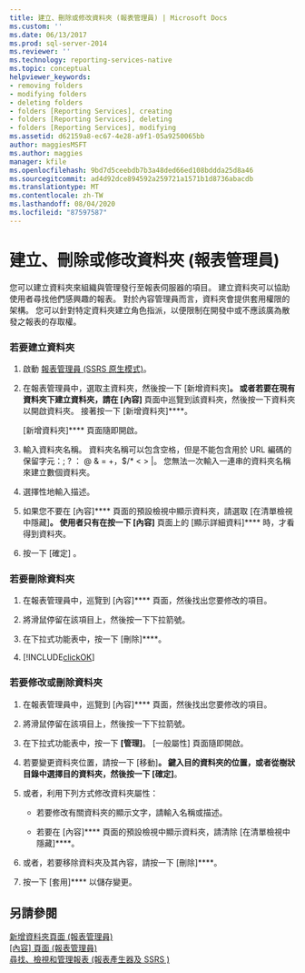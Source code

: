 ```yaml
---
title: 建立、刪除或修改資料夾 (報表管理員) | Microsoft Docs
ms.custom: ''
ms.date: 06/13/2017
ms.prod: sql-server-2014
ms.reviewer: ''
ms.technology: reporting-services-native
ms.topic: conceptual
helpviewer_keywords:
- removing folders
- modifying folders
- deleting folders
- folders [Reporting Services], creating
- folders [Reporting Services], deleting
- folders [Reporting Services], modifying
ms.assetid: d62159a8-ec67-4e28-a9f1-05a9250065bb
author: maggiesMSFT
ms.author: maggies
manager: kfile
ms.openlocfilehash: 9bd7d5ceebdb7b3a48ded66ed108bddda25d8a46
ms.sourcegitcommit: ad4d92dce894592a259721a1571b1d8736abacdb
ms.translationtype: MT
ms.contentlocale: zh-TW
ms.lasthandoff: 08/04/2020
ms.locfileid: "87597587"
---
```

# <a name="create-delete-or-modify-a-folder-report-manager"></a>建立、刪除或修改資料夾 (報表管理員)
  您可以建立資料夾來組織與管理發行至報表伺服器的項目。 建立資料夾可以協助使用者尋找他們感興趣的報表。 對於內容管理員而言，資料夾會提供套用權限的架構。 您可以針對特定資料夾建立角色指派，以便限制在開發中或不應該廣為散發之報表的存取權。  
  
### <a name="to-create-a-folder"></a>若要建立資料夾  
  
1.  啟動 [報表管理員 &#40;SSRS 原生模式&#41;](../report-manager-ssrs-native-mode.md)。  
  
2.  在報表管理員中，選取主資料夾，然後按一下 [新增資料夾]****。 或者若要在現有資料夾下建立資料夾，請在 [內容]**** 頁面中巡覽到該資料夾，然後按一下資料夾以開啟資料夾。 接著按一下 [新增資料夾]****。  
  
      [新增資料夾]**** 頁面隨即開啟。  
  
3.  輸入資料夾名稱。 資料夾名稱可以包含空格，但是不能包含用於 URL 編碼的保留字元：; ? ： \@ & = +，$/* \< > |。 您無法一次輸入一連串的資料夾名稱來建立數個資料夾。  
  
4.  選擇性地輸入描述。  
  
5.  如果您不要在 [內容]**** 頁面的預設檢視中顯示資料夾，請選取 [在清單檢視中隱藏]****。 使用者只有在按一下 [內容]**** 頁面上的 [顯示詳細資料]**** 時，才看得到資料夾。  
  
6.  按一下 [確定]  。  
  
### <a name="to-delete-a-folder"></a>若要刪除資料夾  
  
1.  在報表管理員中，巡覽到 [內容]**** 頁面，然後找出您要修改的項目。  
  
2.  將滑鼠停留在該項目上，然後按一下下拉箭號。  
  
3.  在下拉式功能表中，按一下 [刪除]****。  
  
4.  [!INCLUDE[clickOK](../../includes/clickok-md.md)]  
  
### <a name="to-modify-or-delete-a-folder"></a>若要修改或刪除資料夾  
  
1.  在報表管理員中，巡覽到 [內容]**** 頁面，然後找出您要修改的項目。  
  
2.  將滑鼠停留在該項目上，然後按一下下拉箭號。  
  
3.  在下拉式功能表中，按一下 **[管理]**。 [一般屬性] 頁面隨即開啟。  
  
4.  若要變更資料夾位置，請按一下 [移動]****。 鍵入目的資料夾的位置，或者從樹狀目錄中選擇目的資料夾，然後按一下 [確定]****。  
  
5.  或者，利用下列方式修改資料夾屬性：  
  
    -   若要修改有關資料夾的顯示文字，請輸入名稱或描述。  
  
    -   若要在 [內容]**** 頁面的預設檢視中顯示資料夾，請清除 [在清單檢視中隱藏]****。  
  
6.  或者，若要移除資料夾及其內容，請按一下 [刪除]****。  
  
7.  按一下 [套用]**** 以儲存變更。  
  
## <a name="see-also"></a>另請參閱  
 [新增資料夾頁面 &#40;報表管理員&#41;](../new-folder-page-report-manager.md)   
 [[內容] 頁面 &#40;報表管理員&#41;](../contents-page-report-manager.md)   
 [尋找、檢視和管理報表 &#40;報表產生器及 SSRS &#41;](../report-builder/finding-viewing-and-managing-reports-report-builder-and-ssrs.md)  
  
  

